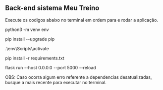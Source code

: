 ## Back-end sistema Meu Treino

Execute os codigos abaixo no terminal em ordem para e rodar a aplicação.

python3 -m venv env

pip install --upgrade pip

.\env\Scripts\activate

pip install -r requirements.txt

flask run --host 0.0.0.0 --port 5000 --reload

OBS: Caso ocorra algum erro referente a dependencias desatualizadas, busque a mais recente para executar no terminal.
